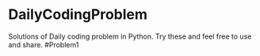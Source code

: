 # DailyCodingProblem
Solutions of Daily coding problem in Python. Try these and feel free to use and share.
#Problem1
